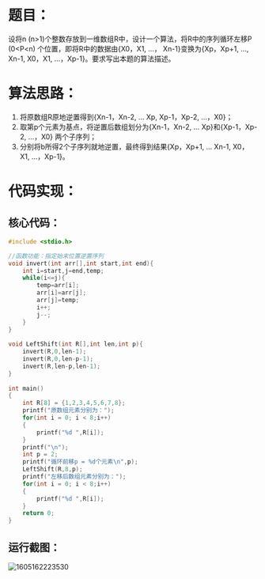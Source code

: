 # 题目：

设将n (n>1)个整数存放到一维数组R中，设计一个算法，将R中的序列循环左移P (0<P<n) 个位置，即将R中的数据由{X0，X1, …， Xn-1}变换为{Xp，Xp+1, …, Xn-1, X0，X1, …，Xp-1}。要求写出本题的算法描述。 

# 算法思路：

1. 将原数组R原地逆置得到{Xn-1，Xn-2, … Xp, Xp-1，Xp-2, …，X0}；
2. 取第p个元素为基点，将逆置后数组划分为{Xn-1，Xn-2, … Xp}和{Xp-1，Xp-2, …，X0} 两个子序列；
3. 分别将b所得2个子序列就地逆置，最终得到结果{Xp，Xp+1, … Xn-1, X0，X1, …，Xp-1}。

# 代码实现：

## 核心代码：

~~~c
#include <stdio.h>

//函数功能：指定始末位置逆置序列
void invert(int arr[],int start,int end){
    int i=start,j=end,temp;
    while(i<=j){
        temp=arr[i];
        arr[i]=arr[j];
        arr[j]=temp;
        i++;
        j--;
    }
}
 
void LeftShift(int R[],int len,int p){
    invert(R,0,len-1);
    invert(R,0,len-p-1);
    invert(R,len-p,len-1);
}
 
int main()
{
    int R[8] = {1,2,3,4,5,6,7,8};
    printf("原数组元素分别为：");
    for(int i = 0; i < 8;i++)
    {
        printf("%d ",R[i]);
    }
    printf("\n");
    int p = 2;
    printf("循环前移p = %d个元素\n",p);
    LeftShift(R,8,p);
    printf("左移后数组元素分别为：");
    for(int i = 0; i < 8;i++)
    {
        printf("%d ",R[i]);
    }
    return 0;
}
~~~

## 运行截图：

![1605162223530](E:\F：MyNote\B：技术笔记\002：数据结构与算法\算法篇\assets\1605162223530.png)